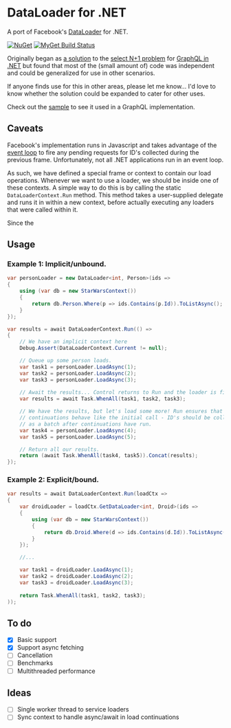 DataLoader for .NET
===================

A port of Facebook's [DataLoader](https://github.com/facebook/dataloader) for .NET.

[![NuGet](https://img.shields.io/nuget/v/DataLoader.svg)](https://nuget.org/packages/DataLoader)
[![MyGet Build Status](https://www.myget.org/BuildSource/Badge/dlukez?identifier=265cd302-0184-43af-abc8-6041143cfc91)](https://www.myget.org/feed/dlukez/package/nuget/DataLoader)

Originally began as [a solution](https://github.com/dlukez/graphql-dotnet-dataloader) to the [select N+1 problem](https://github.com/graphql-dotnet/graphql-dotnet/issues/21) for [GraphQL in .NET](https://github.com/graphql-dotnet/graphql-dotnet) but found that most of the (small amount of) code was independent and could be generalized for use in other scenarios.

If anyone finds use for this in other areas, please let me know... I'd love to know whether the solution could be expanded to cater for other uses.

Check out the [sample](https://github.com/dlukez/dataloader-dotnet/tree/master/samples/DataLoader.GraphQL.StarWars) to see it used in a GraphQL implementation.


Caveats
-------

Facebook's implementation runs in Javascript and takes advantage of the [event loop](https://developer.mozilla.org/en-US/docs/Web/API/window/requestAnimationFrame) to fire any pending requests for ID's collected during the previous frame. Unfortunately, not all .NET applications run in an event loop.

As such, we have defined a special frame or context to contain our load operations. Whenever we want to use a loader, we should be inside one of these contexts. A simple way to do this is by calling the static `DataLoaderContext.Run` method. This method takes a user-supplied delegate and runs it in within a new context, before actually executing any loaders that were called within it.

Since the 


Usage
-----

### Example 1: Implicit/unbound.

```csharp
var personLoader = new DataLoader<int, Person>(ids =>
{
    using (var db = new StarWarsContext())
    {
        return db.Person.Where(p => ids.Contains(p.Id)).ToListAsync();
    }
});

var results = await DataLoaderContext.Run(() =>
{
    // We have an implicit context here
    Debug.Assert(DataLoaderContext.Current != null);

    // Queue up some person loads.
    var task1 = personLoader.LoadAsync(1);
    var task2 = personLoader.LoadAsync(2);
    var task3 = personLoader.LoadAsync(3);
    
    // Await the results... Control returns to Run and the loader is fired.
    var results = await Task.WhenAll(task1, task2, task3);

    // We have the results, but let's load some more! Run ensures that asynchronous
    // continuations behave like the initial call - ID's should be collected and fetched
    // as a batch after continuations have run.
    var task4 = personLoader.LoadAsync(4);
    var task5 = personLoader.LoadAsync(5);

    // Return all our results.
    return (await Task.WhenAll(task4, task5)).Concat(results);
});
```

### Example 2: Explicit/bound.

```csharp
var results = await DataLoaderContext.Run(loadCtx =>
{
    var droidLoader = loadCtx.GetDataLoader<int, Droid>(ids =>
    {
        using (var db = new StarWarsContext())
        {
            return db.Droid.Where(d => ids.Contains(d.Id)).ToListAsync();
        }
    });

    //...

    var task1 = droidLoader.LoadAsync(1);
    var task2 = droidLoader.LoadAsync(2);
    var task3 = droidLoader.LoadAsync(3);
    
    return Task.WhenAll(task1, task2, task3);
));
```



To do
-----
- [x] Basic support
- [x] Support async fetching
- [ ] Cancellation
- [ ] Benchmarks
- [ ] Multithreaded performance

Ideas
-----
- [ ] Single worker thread to service loaders
- [ ] Sync context to handle async/await in load continuations
